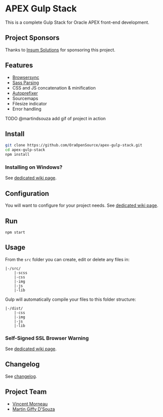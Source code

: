 # APEX Gulp Stack
This is a complete Gulp Stack for Oracle APEX front-end development.

## Project Sponsors
Thanks to [Insum Solutions](insum.ca) for sponsoring this project.

## Features
- [Browsersync](http://www.browsersync.io/)
- [Sass Parsing](http://sass-lang.com/)
- CSS and JS concatenation & minification
- [Autoprefixer](https://github.com/postcss/autoprefixer)
- Sourcemaps
- Filesize indicator
- Error handling

TODO @martindsouza add gif of project in action

## Install
```bash
git clone https://github.com/OraOpenSource/apex-gulp-stack.git
cd apex-gulp-stack
npm install
```

### Installing on Windows?
See [dedicated wiki page](https://github.com/OraOpenSource/apex-gulp-stack/wiki/Installing-on-Windows).

## Configuration
You will want to configure for your project needs. See [dedicated wiki page](https://github.com/OraOpenSource/apex-gulp-stack/wiki/Config.json).

## Run
`npm start`

## Usage
From the `src` folder you can create, edit or delete any files in:
```
|-/src/
	|-scss
    |-css
    |-img
    |-js
    |-lib
```

Gulp will automatically compile your files to this folder structure:
```
|-/dist/
    |-css
    |-img
    |-js
    |-lib
```

### Self-Signed SSL Browser Warning
See [dedicated wiki page](https://github.com/OraOpenSource/apex-gulp-stack/wiki/Self-Signed-SSL-Browser-Warning).

## Changelog
See [changelog](changelog.md).

## Project Team
- [Vincent Morneau](https://github.com/vincentmorneau)
- [Martin Giffy D'Souza](https://github.com/martindsouza)
